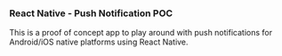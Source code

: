 ### React Native - Push Notification POC

This is a proof of concept app to play around with push notifications for Android/iOS native platforms using React Native.